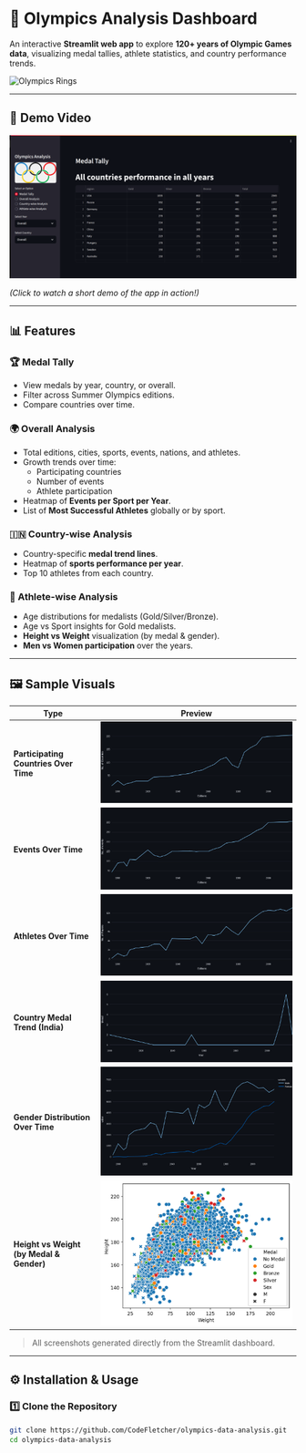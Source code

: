 # 🏅 Olympics Analysis Dashboard

An interactive **Streamlit web app** to explore **120+ years of Olympic Games data**, visualizing medal tallies, athlete statistics, and country performance trends.

![Olympics Rings](https://upload.wikimedia.org/wikipedia/commons/5/5c/Olympic_rings_without_rims.svg)

---

## 🎥 Demo Video

[![Watch the demo](images/thumbnail.png)](video/demo.webm)

_(Click to watch a short demo of the app in action!)_

---

## 📊 Features

### 🏆 Medal Tally

-   View medals by year, country, or overall.
-   Filter across Summer Olympics editions.
-   Compare countries over time.

### 🌍 Overall Analysis

-   Total editions, cities, sports, events, nations, and athletes.
-   Growth trends over time:
    -   Participating countries
    -   Number of events
    -   Athlete participation
-   Heatmap of **Events per Sport per Year**.
-   List of **Most Successful Athletes** globally or by sport.

### 🇮🇳 Country-wise Analysis

-   Country-specific **medal trend lines**.
-   Heatmap of **sports performance per year**.
-   Top 10 athletes from each country.

### 🧍 Athlete-wise Analysis

-   Age distributions for medalists (Gold/Silver/Bronze).
-   Age vs Sport insights for Gold medalists.
-   **Height vs Weight** visualization (by medal & gender).
-   **Men vs Women participation** over the years.

---

## 🖼️ Sample Visuals

| Type                                     | Preview                                                        |
| ---------------------------------------- | -------------------------------------------------------------- |
| **Participating Countries Over Time**    | ![countries_over_time](images/countries_over_time.png)         |
| **Events Over Time**                     | ![events_over_time](images/events_over_time.png)               |
| **Athletes Over Time**                   | ![athletes_over_time](images/athletes_over_time.png)           |
| **Country Medal Trend (India)**          | ![country_medals_line_IND](images/country_medals_line_IND.png) |
| **Gender Distribution Over Time**        | ![top_athletes](images/gender_over_time.png)                   |
| **Height vs Weight (by Medal & Gender)** | ![height_weight_scatter](images/height_weight_scatter.png)     |

> All screenshots generated directly from the Streamlit dashboard.

---

## ⚙️ Installation & Usage

### 1️⃣ Clone the Repository

```bash
git clone https://github.com/CodeFletcher/olympics-data-analysis.git
cd olympics-data-analysis
```
